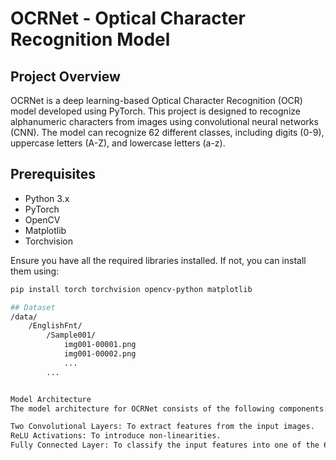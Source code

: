 # OCRNet - Optical Character Recognition Model

## Project Overview
OCRNet is a deep learning-based Optical Character Recognition (OCR) model developed using PyTorch. This project is designed to recognize alphanumeric characters from images using convolutional neural networks (CNN). The model can recognize 62 different classes, including digits (0-9), uppercase letters (A-Z), and lowercase letters (a-z).


## Prerequisites
- Python 3.x
- PyTorch
- OpenCV
- Matplotlib
- Torchvision

Ensure you have all the required libraries installed. If not, you can install them using:
```bash
pip install torch torchvision opencv-python matplotlib

## Dataset
/data/
    /EnglishFnt/
        /Sample001/
            img001-00001.png
            img001-00002.png
            ...
        ...


Model Architecture
The model architecture for OCRNet consists of the following components:

Two Convolutional Layers: To extract features from the input images.
ReLU Activations: To introduce non-linearities.
Fully Connected Layer: To classify the input features into one of the 62 classes.

